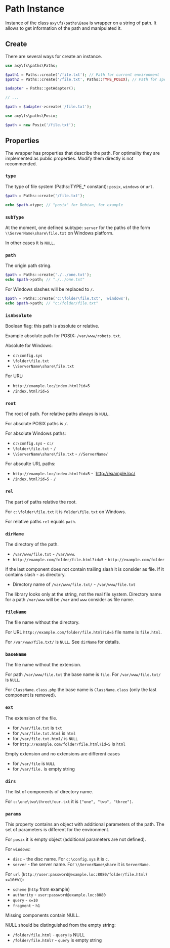# Path Instance

Instance of the class `axy\fs\paths\Base` is wrapper on a string of path.
It allows to get information of the path and manipulated it.

## Create

There are several ways for create an instance.

```php
use axy\fs\paths\Paths;

$path1 = Paths::create('/file.txt'); // Path for current environment
$path2 = Paths::create('/file.txt', Paths::TYPE_POSIX); // Path for specified environment
```

```php
$adapter = Paths::getAdapter();

// ...

$path = $adapter->create('/file.txt');
```

```php
use axy\fs\paths\Posix;

$path = new Posix('/file.txt');
```

## Properties

The wrapper has properties that describe the path.
For optimality they are implemented as public properties.
Modify them directly is not recommended.

### `type`

The type of file system (Paths::TYPE_* constant): `posix`, `windows` or `url`.
 
```php
$path = Paths::create('/file.txt');

echo $path->type; // "posix" for Debian, for example
```

### `subType`

At the moment, one defined subtype: `server` for the paths of the form `\\ServerName\share\file.txt` on Windows platform.

In other cases it is `NULL`.

### `path`

The origin path string.

```php
$path = Paths::create('./../one.txt');
echo $path->path; // "./../one.txt"
```

For Windows slashes will be replaced to `/`.

```php
$path = Paths::create('c:\folder\file.txt', 'windows');
echo $path->path; // "c:/folder/file.txt"
```

### `isAbsolute`

Boolean flag: this path is absolute or relative.

Example absolute path for POSIX: `/var/www/robots.txt`.

Absolute for Windows:

* `c:\config.sys`
* `\folder\file.txt`
* `\\ServerName\share\file.txt`

For URL:

* `http://example.loc/index.html?id=5`
* `/index.html?id=5`

### `root`

The root of path.
For relative paths always is `NULL`.

For absolute POSIX paths is `/`.

For absolute Windows paths:

* `c:\config.sys` - `c:/`
* `\folder\file.txt` - `/`
* `\\ServerName\share\file.txt` - `//ServerName/`

For absoulte URL paths:

* `http://example.loc/index.html?id=5` - `http://example.loc/
* `/index.html?id=5` - `/`

### `rel`

The part of paths relative the root.

For `c:\folder\file.txt` it is `folder\file.txt` on Windows.

For relative paths `rel` equals `path`.

### `dirName`

The directory of the path.

* `/var/www/file.txt` - `/var/www`.
* `http://example.com/folder/file.html?id=5` - `http://example.com/folder`

If the last component does not contain trailing slash it is consider as file.
If it contains slash - as directory.

* Directory name of `/var/www/file.txt/` - `/var/www/file.txt`

The library looks only at the string, not the real file system.
Directory name for a path `/var/www` will be `/var` and `www` consider as file name.

### `fileName`

The file name without the directory.

For URL `http://example.com/folder/file.html?id=5` file name is `file.html`.

For `/var/www/file.txt/` is `NULL`.
See `dirName` for details.

### `baseName`

The file name without the extension.

For path `/var/www/file.txt` the base name is `file`.
For `/var/www/file.txt/` is `NULL`.

For `ClassName.class.php` the base name is `ClassName.class` (only the last component is removed).

### `ext`

The extension of the file.

* for `/var/file.txt` is `txt`
* for `/var/file.txt.html` is `html`
* for `/var/file.txt.html/` is `NULL`
* for `http://example.com/folder/file.html?id=5` is `html`

Empty extension and no extensions are different cases

* for `/var/file` is `NULL`
* for `/var/file.` is empty string

### `dirs`

The list of components of directory name.

For `c:\one\two\three\four.txt` it is `["one", "two", "three"]`.

### `params`

This property contains an object with additional parameters of the path.
The set of parameters is different for the environment.

For `posix` it is empty object (additional parameters are not defined).

For `windows`:

* `disc` - the disc name. For `c:\config.sys` it is `c`.
* `server` - the server name. For `\\ServerName\share` it is `ServerName`.

For `url` (`http://user:password@example.loc:8080/folder/file.html?x=10#h1`):

* `scheme` (`http` from example)
* `authority` - `user:password@example.loc:8080`
* `query` - `x=10`
* `fragment` - `h1`

Missing components contain NULL.

NULL should be distinguished from the empty string:

* `/folder/file.html` - `query` is NULL
* `/folder/file.html?` - `query` is empty string
